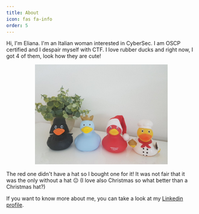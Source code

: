 ```yaml
---
title: About
icon: fas fa-info
order: 5
---
```

<script src="https://platform.linkedin.com/badges/js/profile.js" async defer type="text/javascript"></script>



Hi, I'm Eliana. I'm an Italian woman interested in CyberSec. I am OSCP certified and I despair myself with CTF.
I love rubber ducks and right now, I got 4 of them, look how they are cute!

<p style="text-align:center;"><img style="border: 7px solid var(--sidebar-bg); " src="/assets/img/rubber_ducks.jpg" width="70%" height="70%"></p>

The red one didn't have a hat so I bought one for it! It was not fair that it was the only without a hat &#128528;
(I love also Christmas so what better than a Christmas hat?)

If you want to know more about me, you can take a look at my [Linkedin profile](https://it.linkedin.com/in/cannella-eliana?trk=profile-badge). 
